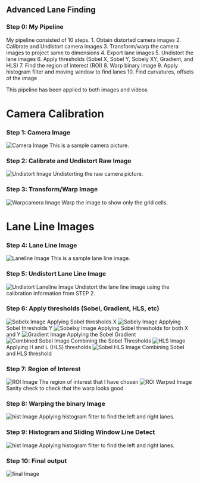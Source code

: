## Advanced Lane Finding

### Step 0: My Pipeline

My pipeline consisted of 10 steps. 
    1. Obtain distorted camera images
    2. Calibrate and Undistort camera images
    3. Transform/warp the camera images to project same to dimensions
    4. Export lane images
    5. Undistort the lane images
    6. Apply thresholds (Sobel X, Sobel Y, Sobely XY, Gradient, and HLS)
    7. Find the region of interest (ROI)
    8. Warp binary image
    9. Apply histogram filter and moving window to find lanes
    10. Find curvatures, offsets of the image
    
This pipeline has been applied to both images and videos

# Camera Calibration

### Step 1: Camera Image
![Camera Image](1_camera_cal/calibration20.jpg)
This is a sample camera picture.

### Step 2: Calibrate and Undistort Raw Image
![Undistort Image](2_camera_undist/undist20.jpg)
Undistorting the raw camera picture.

### Step 3: Transform/Warp Image
![Warpcamera Image](3_camera_transform/transform20.jpg)
Warp the image to show only the grid cells.

# Lane Line Images

### Step 4: Lane Line Image
![Laneline Image](4_test_images/straight_lines1.jpg)
This is a sample lane line image.

### Step 5: Undistort Lane Line Image
![Undistort Laneline Image](5_test_images_undist/straight_lines1_undist.jpg)
Undistort the lane line image using the calibration information from STEP 2.

### Step 6: Apply thresholds (Sobel, Gradient, HLS, etc)
![Sobelx Image](6A_test_images_sobelx/straight_lines1_undist_sobelx.jpg)
Applying Sobel thresholds X
![Sobely Image](6B_test_images_sobely/straight_lines1_undist_sobely.jpg)
Applying Sobel thresholds Y
![Sobelxy Image](6C_test_images_sobelxy/straight_lines1_undist_sobelxy.jpg)
Applying Sobel thresholds for both X and Y
![Gradient Image](6D_test_images_gradient/straight_lines1_undist_gradient.jpg)
Applying the Sobel Gradient
![Combined Sobel Image](6E_test_images_combinedthr/straight_lines1_undist_combintedthr.jpg)
Combining the Sobel Thresholds 
![HLS Image](6F_test_images_hls/straight_lines1_undist_hls.jpg)
Applying H and L (HLS) thresholds
![Sobel HLS Image](6G_test_images_combined_all/straight_lines1_undist_combinedall.jpg)
Combining Sobel and HLS threshold

### Step 7: Region of Interest
![ROI Image](7A_test_images_roi/straight_lines1_undist_roi.jpg)
The region of interest that I have chosen 
![ROI Warped Image](7B_test_images_roi_warp/straight_lines1_undist_warp.jpg)
Sanity check to check that the warp looks good

### Step 8: Warping the binary Image
![hist Image](8_test_images_warp/straight_lines1_undist_combinedall_warp.jpg)
Applying histogram filter to find the left and right lanes.

### Step 9: Histogram and Sliding Window Line Detect
![hist Image](9_test_images_hist/straight_lines1_undist_combinedall_warp_hist.jpg)
Applying histogram filter to find the left and right lanes.

### Step 10: Final output
![final Image](10_test_images_final/straight_lines1_combinedall.jpg)

